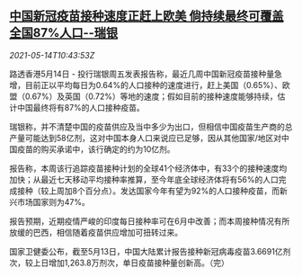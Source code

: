 <!--1620990062000-->
[中国新冠疫苗接种速度正赶上欧美 倘持续最终可覆盖全国87%人口--瑞银](https://cn.reuters.com/article/ubs-china-covid-vaccine-0514-idCNKBS2CV131)
------

<div><i>2021-05-14T10:43:53Z</i></div><p>路透香港5月14日 - 投行瑞银周五发表报告称，最近几周中国新冠疫苗接种量急增，目前正以平均每日为0.64%的人口接种的速度进行，赶上美国（0.65%）、欧盟（0.67%）及英国（0.72%）等地的速度；假如目前的接种速度能够持续，估计中国最终将有87%的人口接种疫苗。</p><p>瑞银称，并不清楚中国的疫苗供应及当中多少为出口，但相信中国疫苗生产商的总产量可能达到58亿剂，这对中国本身人口来说应已足够，因从其他国家/地区对中国疫苗的购买承诺中，该行确定的约为10亿剂。</p><p>报告称，本周该行追踪疫苗接种计划的全球41个经济体中，有33个的接种速度均加快；从最近七天移动平均接种率推算，至今年底全球经济体将有56%的人口完成接种（较上周加8个百分点）。发达国家今年有望为92%的人口接种疫苗，而新兴市场国家则为47%。</p><p>报告预期，近期疫情严峻的印度每日接种率可在6月中改善；而本周接种情况有所放缓的巴西，相信随着疫苗供应增加可扭转过来。</p><p>国家卫健委公布，截至5月13日，中国大陆累计报告接种新冠病毒疫苗3.6691亿剂次，较上日增加1,263.8万剂次，单日疫苗接种量创新高。（完）</p>
